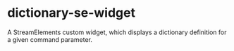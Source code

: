 # dictionary-se-widget
A StreamElements custom widget, which displays a dictionary definition for a given command parameter.
